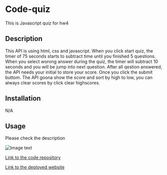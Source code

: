 # Code-quiz
This is Javascript quiz for hw4

## Description

This API is using html, css and javascript. When you click start quiz, the timer of 75 seconds starts to subtract time until you finished 5 questions. When you select worong answer during the quiz, the timer will subtract 10 seconds and you will be jump into next question. After all qestion answered, the API needs your initial to store your score. Once you click the submit buttom. The API goona show the score and sort by high to low, you can always clear scores by click clear highscores. 

## Installation

N/A

## Usage

Please check the description

![Image text](https://github.com/CQlove/Code-quiz/blob/main/Assets/screenshot.png)

[Link to the code repository](https://github.com/CQlove/Code-quiz)

[Link to the deployed website](https://cqlove.github.io/Code-quiz/)
